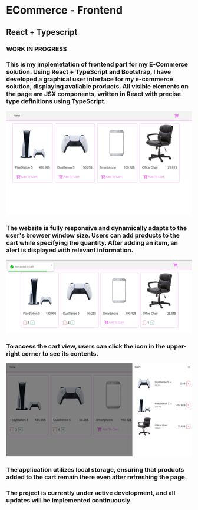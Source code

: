 # ECommerce - Frontend
## React + Typescript
### WORK IN PROGRESS

### This is my implemetation of frontend part for my E-Commerce solution. Using React + TypeScript and Bootstrap, I have developed a graphical user interface for my e-commerce solution, displaying available products. All visible elements on the page are JSX components, written in React with precise type definitions using TypeScript.
![Reference Image](/README_photos/main_view.PNG)
### The website is fully responsive and dynamically adapts to the user's browser window size. Users can add products to the cart while specifying the quantity. After adding an item, an alert is displayed with relevant information.
![Reference Image](/README_photos/to_cart.PNG)
### To access the cart view, users can click the icon in the upper-right corner to see its contents.
![Reference Image](/README_photos/cart_view.PNG)
### The application utilizes local storage, ensuring that products added to the cart remain there even after refreshing the page.
### The project is currently under active development, and all updates will be implemented continuously.